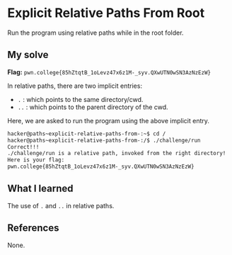 # Explicit Relative Paths From Root
Run the program using relative paths while in the root folder.

## My solve
**Flag:** `pwn.college{85hZtqtB_1oLevz47x6z1M-_syv.QXwUTN0wSN3AzNzEzW}`

In relative paths, there are two implicit entries:
- `.` : which points to the same directory/cwd.
- `..` : which points to the parent directory of the cwd.

Here, we are asked to run the program using the above implicit entry.

```bash
hacker@paths~explicit-relative-paths-from-:~$ cd /
hacker@paths~explicit-relative-paths-from-:/$ ./challenge/run 
Correct!!!
./challenge/run is a relative path, invoked from the right directory!
Here is your flag:
pwn.college{85hZtqtB_1oLevz47x6z1M-_syv.QXwUTN0wSN3AzNzEzW}
```

## What I learned
The use of `.` and `..` in relative paths.

## References 
None.